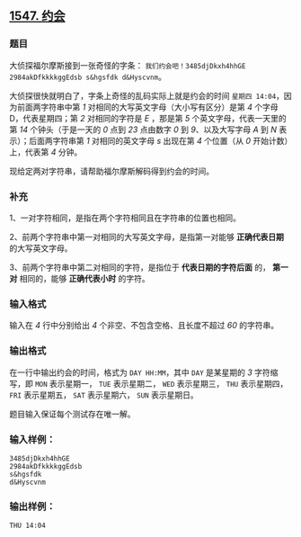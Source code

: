 ## [1547. 约会](https://www.acwing.com/problem/content/1549/)

### 题目

大侦探福尔摩斯接到一张奇怪的字条： `我们约会吧！3485djDkxh4hhGE 2984akDfkkkkggEdsb s&hgsfdk d&Hyscvnm`。

大侦探很快就明白了，字条上奇怪的乱码实际上就是约会的时间 `星期四 14:04`，因为前面两字符串中第 *1* 对相同的大写英文字母（大小写有区分）是第 *4* 个字母 D，代表星期四；第 *2* 对相同的字符是 *E* ，那是第 *5* 个英文字母，代表一天里的第 *14* 个钟头（于是一天的 *0* 点到 *23* 点由数字 *0* 到 *9*、以及大写字母 *A* 到 *N* 表示）；后面两字符串第 *1* 对相同的英文字母 *s* 出现在第 *4* 个位置（从 *0* 开始计数）上，代表第 *4* 分钟。

现给定两对字符串，请帮助福尔摩斯解码得到约会的时间。

### 补充

1、一对字符相同，是指在两个字符相同且在字符串的位置也相同。

2、前两个字符串中第一对相同的大写英文字母，是指第一对能够 **正确代表日期** 的大写英文字母。

3、前两个字符串中第二对相同的字符，是指位于 **代表日期的字符后面** 的， **第一对** 相同的，能够 **正确代表小时** 的字符。

### 输入格式

输入在 *4* 行中分别给出 *4* 个非空、不包含空格、且长度不超过 *60* 的字符串。

### 输出格式

在一行中输出约会的时间，格式为 `DAY HH:MM`，其中 `DAY` 是某星期的 *3* 字符缩写，即 `MON` 表示星期一， `TUE` 表示星期二， `WED` 表示星期三， `THU` 表示星期四， `FRI` 表示星期五， `SAT` 表示星期六， `SUN` 表示星期日。

题目输入保证每个测试存在唯一解。

### 输入样例：

```
3485djDkxh4hhGE
2984akDfkkkkggEdsb
s&hgsfdk
d&Hyscvnm
```

### 输出样例：

```
THU 14:04
```
